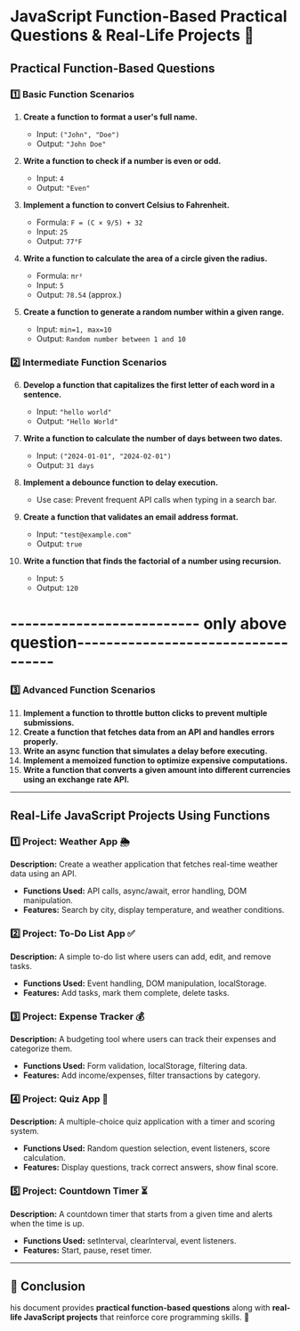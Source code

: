 # JavaScript Function-Based Practical Questions & Real-Life Projects 📌

## Practical Function-Based Questions

### 1️⃣ Basic Function Scenarios

1. **Create a function to format a user's full name.**
   - Input: `("John", "Doe")`
   - Output: `"John Doe"`

2. **Write a function to check if a number is even or odd.**
   - Input: `4`
   - Output: `"Even"`

3. **Implement a function to convert Celsius to Fahrenheit.**
   - Formula: `F = (C × 9/5) + 32`
   - Input: `25`
   - Output: `77°F`

4. **Write a function to calculate the area of a circle given the radius.**
   - Formula: `πr²`
   - Input: `5`
   - Output: `78.54` (approx.)

5. **Create a function to generate a random number within a given range.**
   - Input: `min=1, max=10`
   - Output: `Random number between 1 and 10`

### 2️⃣ Intermediate Function Scenarios

6. **Develop a function that capitalizes the first letter of each word in a sentence.**
   - Input: `"hello world"`
   - Output: `"Hello World"`

7. **Write a function to calculate the number of days between two dates.**
   - Input: `("2024-01-01", "2024-02-01")`
   - Output: `31 days`

8. **Implement a debounce function to delay execution.**
   - Use case: Prevent frequent API calls when typing in a search bar.

9. **Create a function that validates an email address format.**
   - Input: `"test@example.com"`
   - Output: `true`

10. **Write a function that finds the factorial of a number using recursion.**
    - Input: `5`
    - Output: `120`

# -------------------------- only above question-----------------------------------
### 3️⃣ Advanced Function Scenarios

11. **Implement a function to throttle button clicks to prevent multiple submissions.**
12. **Create a function that fetches data from an API and handles errors properly.**
13. **Write an async function that simulates a delay before executing.**
14. **Implement a memoized function to optimize expensive computations.**
15. **Write a function that converts a given amount into different currencies using an exchange rate API.**

---

## Real-Life JavaScript Projects Using Functions

### 1️⃣ Project: Weather App 🌦️
**Description:** Create a weather application that fetches real-time weather data using an API.
- **Functions Used:** API calls, async/await, error handling, DOM manipulation.
- **Features:** Search by city, display temperature, and weather conditions.

### 2️⃣ Project: To-Do List App ✅
**Description:** A simple to-do list where users can add, edit, and remove tasks.
- **Functions Used:** Event handling, DOM manipulation, localStorage.
- **Features:** Add tasks, mark them complete, delete tasks.

### 3️⃣ Project: Expense Tracker 💰
**Description:** A budgeting tool where users can track their expenses and categorize them.
- **Functions Used:** Form validation, localStorage, filtering data.
- **Features:** Add income/expenses, filter transactions by category.

### 4️⃣ Project: Quiz App 🎯
**Description:** A multiple-choice quiz application with a timer and scoring system.
- **Functions Used:** Random question selection, event listeners, score calculation.
- **Features:** Display questions, track correct answers, show final score.

### 5️⃣ Project: Countdown Timer ⏳
**Description:** A countdown timer that starts from a given time and alerts when the time is up.
- **Functions Used:** setInterval, clearInterval, event listeners.
- **Features:** Start, pause, reset timer.

---

## 🎯 Conclusion
his document provides **practical function-based questions** along with **real-life JavaScript projects** that reinforce core programming skills. 🚀


